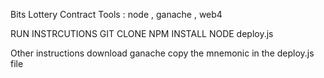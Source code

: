 Bits Lottery Contract
Tools : node , ganache , web4

RUN INSTRCUTIONS
GIT CLONE 
NPM INSTALL
NODE deploy.js

Other instructions
download ganache
copy the mnemonic  in the deploy.js file
